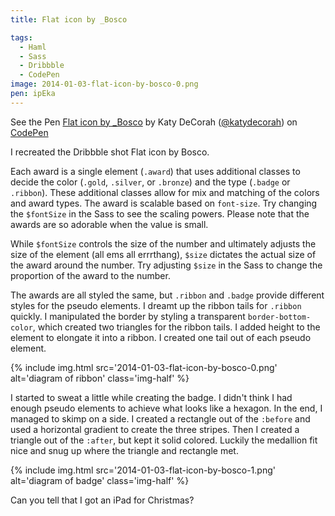 ```yaml
---
title: Flat icon by _Bosco

tags:
  - Haml
  - Sass
  - Dribbble
  - CodePen
image: 2014-01-03-flat-icon-by-bosco-0.png
pen: ipEka
---
```


<p data-height="500" data-theme-id="97" data-slug-hash="ipEka" data-user="katydecorah" data-default-tab="result" class='codepen'>See the Pen <a href='http://codepen.io/katydecorah/pen/ipEka'>Flat icon by _Bosco</a> by Katy DeCorah (<a href='http://codepen.io/katydecorah'>@katydecorah</a>) on <a href='http://codepen.io'>CodePen</a></p>

I recreated the Dribbble shot Flat icon by Bosco.

Each award is a single element (`.award`) that uses additional classes to decide the color (`.gold`, `.silver`, or `.bronze`) and the type (`.badge` or `.ribbon`). These additional classes allow for mix and matching of the colors and award types. The award is scalable based on `font-size`. Try changing the `$fontSize` in the Sass to see the scaling powers. Please note that the awards are so adorable when the value is small.

While `$fontSize` controls the size of the number and ultimately adjusts the size of the element (all ems all errrthang), `$size` dictates the actual size of the award around the number. Try adjusting `$size` in the Sass to change the proportion of the award to the number.

The awards are all styled the same, but `.ribbon` and `.badge` provide different styles for the pseudo elements. I dreamt up the ribbon tails for `.ribbon` quickly. I manipulated the border by styling a transparent `border-bottom-color`, which created two triangles for the ribbon tails. I added height to the element to elongate it into a ribbon. I created one tail out of each pseudo element.

{% include img.html src='2014-01-03-flat-icon-by-bosco-0.png' alt='diagram of ribbon' class='img-half' %}

I started to sweat a little while creating the badge. I didn't think I had enough pseudo elements to achieve what looks like a hexagon. In the end, I managed to skimp on a side. I created a rectangle out of the `:before` and used a horizontal gradient to create the three stripes. Then I created a triangle out of the `:after`, but kept it solid colored. Luckily the medallion fit nice and snug up where the triangle and rectangle met.

{% include img.html src='2014-01-03-flat-icon-by-bosco-1.png' alt='diagram of badge' class='img-half' %}

Can you tell that I got an iPad for Christmas?
